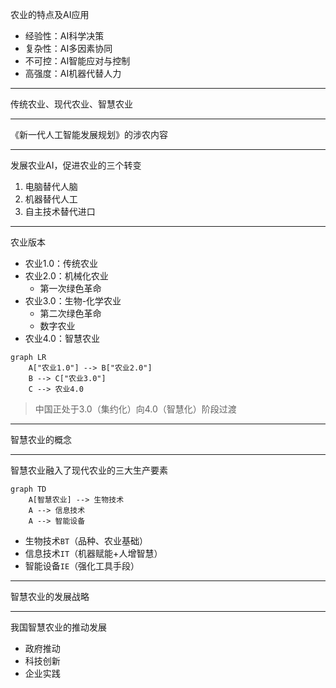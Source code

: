 农业的特点及AI应用
- 经验性：AI科学决策
- 复杂性：AI多因素协同
- 不可控：AI智能应对与控制
- 高强度：AI机器代替人力

---

传统农业、现代农业、智慧农业

---

《新一代人工智能发展规划》的涉农内容

---

发展农业AI，促进农业的三个转变
1. 电脑替代人脑
2. 机器替代人工
3. 自主技术替代进口

---

农业版本
- 农业1.0：传统农业
- 农业2.0：机械化农业
	- 第一次绿色革命
- 农业3.0：生物-化学农业
	- 第二次绿色革命
	- 数字农业
- 农业4.0：智慧农业

```mermaid
graph LR
	A["农业1.0"] --> B["农业2.0"]
	B --> C["农业3.0"]
	C --> 农业4.0
```

> 中国正处于3.0（集约化）向4.0（智慧化）阶段过渡

---

智慧农业的概念

---

智慧农业融入了现代农业的三大生产要素
```mermaid
graph TD
	A[智慧农业] --> 生物技术
	A --> 信息技术
	A --> 智能设备
```
- 生物技术`BT`（品种、农业基础）
- 信息技术`IT`（机器赋能+人增智慧）
- 智能设备`IE`（强化工具手段）

---

智慧农业的发展战略

---

我国智慧农业的推动发展
- 政府推动
- 科技创新
- 企业实践